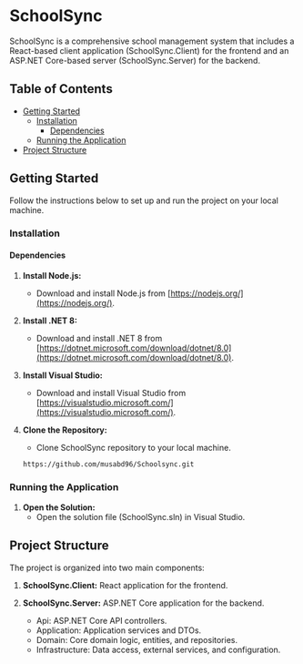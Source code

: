 # SchoolSync

SchoolSync is a comprehensive school management system that includes a React-based client application (SchoolSync.Client) for the frontend and an ASP.NET Core-based server (SchoolSync.Server) for the backend.

## Table of Contents

- [Getting Started](#getting-started)
  - [Installation](#installation)
    - [Dependencies](#dependencies)
  - [Running the Application](#running-the-application)
- [Project Structure](#project-structure)

## Getting Started

Follow the instructions below to set up and run the project on your local machine.

### Installation

#### Dependencies

1. **Install Node.js:**
   - Download and install Node.js from [https://nodejs.org/](https://nodejs.org/).

2. **Install .NET 8:**
   - Download and install .NET 8 from [https://dotnet.microsoft.com/download/dotnet/8.0](https://dotnet.microsoft.com/download/dotnet/8.0).

3. **Install Visual Studio:**
   - Download and install Visual Studio from [https://visualstudio.microsoft.com/](https://visualstudio.microsoft.com/).

4. **Clone the Repository:**
   - Clone SchoolSync repository to your local machine.
   ```bash
   https://github.com/musabd96/Schoolsync.git
   ```

### Running the Application

1. **Open the Solution:**
   - Open the solution file (SchoolSync.sln) in Visual Studio.

## Project Structure

The project is organized into two main components:

1. **SchoolSync.Client:**
    React application for the frontend.

2. **SchoolSync.Server:**
    ASP.NET Core application for the backend.
    - Api: ASP.NET Core API controllers.
    - Application: Application services and DTOs.
    - Domain: Core domain logic, entities, and repositories.
    - Infrastructure: Data access, external services, and configuration.
    